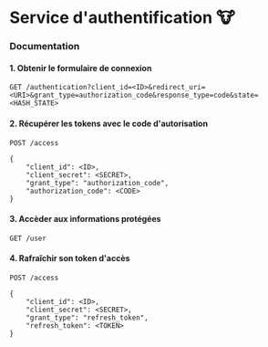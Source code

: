 # Service d'authentification 🐮

### Documentation

#### 1. Obtenir le formulaire de connexion
```
GET /authentication?client_id=<ID>&redirect_uri=<URI>&grant_type=authorization_code&response_type=code&state=<HASH_STATE>
```

#### 2. Récupérer les tokens avec le code d'autorisation
```
POST /access

{
    "client_id": <ID>,
    "client_secret": <SECRET>,
    "grant_type": "authorization_code",
    "authorization_code": <CODE>
}
```

#### 3. Accèder aux informations protégées
```
GET /user
```

#### 4. Rafraîchir son token d'accès
```
POST /access

{
    "client_id": <ID>,
    "client_secret": <SECRET>,
    "grant_type": "refresh_token",
    "refresh_token": <TOKEN>
}
```
